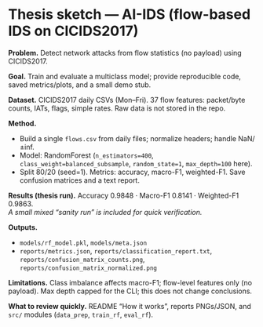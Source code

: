 # Thesis sketch — AI-IDS (flow-based IDS on CICIDS2017)

**Problem.** Detect network attacks from flow statistics (no payload) using CICIDS2017.

**Goal.** Train and evaluate a multiclass model; provide reproducible code, saved metrics/plots, and a small demo stub.

**Dataset.** CICIDS2017 daily CSVs (Mon–Fri). 37 flow features: packet/byte counts, IATs, flags, simple rates. Raw data is not stored in the repo.

**Method.**
- Build a single `flows.csv` from daily files; normalize headers; handle NaN/±inf.
- Model: RandomForest (`n_estimators=400`, `class_weight=balanced_subsample`, `random_state=1`, `max_depth=100` here).
- Split 80/20 (seed=1). Metrics: accuracy, macro-F1, weighted-F1. Save confusion matrices and a text report.

**Results (thesis run).** Accuracy 0.9848 · Macro-F1 0.8141 · Weighted-F1 0.9863.  
*A small mixed “sanity run” is included for quick verification.*

**Outputs.**
- `models/rf_model.pkl`, `models/meta.json`
- `reports/metrics.json`, `reports/classification_report.txt`,
  `reports/confusion_matrix_counts.png`, `reports/confusion_matrix_normalized.png`

**Limitations.** Class imbalance affects macro-F1; flow-level features only (no payload). Max depth capped for the CLI; this does not change conclusions.

**What to review quickly.** README “How it works”, reports PNGs/JSON, and `src/` modules (`data_prep`, `train_rf`, `eval_rf`).

